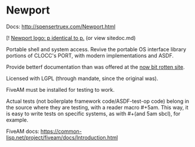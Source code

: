 # Newport

Docs: http://spensertruex.com/Newport.html

[! [Newport logo: p identical to p.](https://spensertruex.com/static/p-identical-to-p-tiny.png)
(or view sitedoc.md)

Portable shell and system access. Revive the portable OS interface library portions of CLOCC's PORT, with
modern implementations and ASDF.

Provide betterf documentation than was offered at the [now bit rotten site](http://clocc.sourceforge.net/dist/port.html).

Licensed with LGPL (through mandate, since the original was).

FiveAM must be installed for testing to work.

Actual tests (not boilerplate framework code/ASDF-test-op code) belong in the
source where they are testing, with a reader macro #+5am. This way, it is easy
to write tests on specific systems, as with #+(and 5am sbcl), for example.

FiveAM docs: https://common-lisp.net/project/fiveam/docs/Introduction.html
